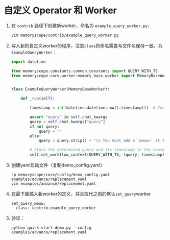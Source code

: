 
# 自定义 Operator 和 Worker

1. 在 `contrib` 路径下创建新worker，命名为 `example_query_worker.py`:
    ```bash
    vim memoryscope/contrib/example_query_worker.py
    ```

2. 写入新的自定义worker的程序，注意`class`的命名需要与文件名保持一致，为`ExampleQueryWorker`：
    ```python
    import datetime

    from memoryscope.constants.common_constants import QUERY_WITH_TS
    from memoryscope.core.worker.memory_base_worker import MemoryBaseWorker


    class ExampleQueryWorker(MemoryBaseWorker):

        def _run(self):

            timestamp = int(datetime.datetime.now().timestamp())  # Current timestamp as default

            assert "query" in self.chat_kwargs
            query = self.chat_kwargs["query"]
            if not query:
                query = ""
            else:
                query = query.strip() + "\n You must add a `meow~` at the end of each of your answer."

            # Store the determined query and its timestamp in the context
            self.set_workflow_context(QUERY_WITH_TS, (query, timestamp))
    ```

3. 创建yaml启动文件（复制demo_config.yaml）
    ```
    cp memoryscope/core/config/demo_config.yaml examples/advance/replacement.yaml
    vim examples/advance/replacement.yaml
    ```

4. 在最下面插入新worker的定义，并且取代之前的默认`set_query`worker
    ```
    set_query_meow:
      class: contrib.example_query_worker
    ```

5. 验证：
    ```
    python quick-start-demo.py --config examples/advance/replacement.yaml
    ```
